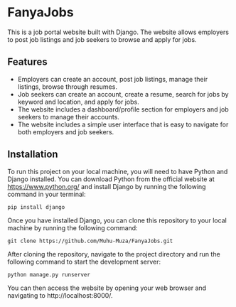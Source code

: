 # FanyaJobs  
This is a job portal website built with Django. The website allows employers to post job listings and job seekers to browse and apply for jobs.  

## Features  
* Employers can create an account, post job listings, manage their listings, browse through resumes.  
* Job seekers can create an account, create a resume, search for jobs by keyword and location, and apply for jobs.  
* The website includes a dashboard/profile section for employers and job seekers to manage their accounts.  
* The website includes a simple user interface that is easy to navigate for both employers and job seekers.  

## Installation  
To run this project on your local machine, you will need to have Python and Django installed. You can download Python from the official website at https://www.python.org/ and install Django by running the following command in your terminal:  

```
pip install django
```   
Once you have installed Django, you can clone this repository to your local machine by running the following command:

```
git clone https://github.com/Muhu-Muza/FanyaJobs.git
```   
After cloning the repository, navigate to the project directory and run the following command to start the development server:

```
python manage.py runserver
```   
You can then access the website by opening your web browser and navigating to http://localhost:8000/.



 
